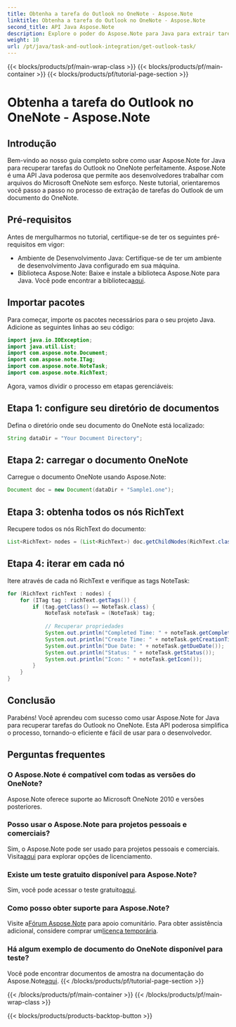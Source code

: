 ```yaml
---
title: Obtenha a tarefa do Outlook no OneNote - Aspose.Note
linktitle: Obtenha a tarefa do Outlook no OneNote - Aspose.Note
second_title: API Java Aspose.Note
description: Explore o poder do Aspose.Note para Java para extrair tarefas do Outlook do OneNote sem esforço. Siga nosso guia passo a passo e aprimore seus recursos de processamento de documentos.
weight: 10
url: /pt/java/task-and-outlook-integration/get-outlook-task/
---
```


{{< blocks/products/pf/main-wrap-class >}}
{{< blocks/products/pf/main-container >}}
{{< blocks/products/pf/tutorial-page-section >}}

# Obtenha a tarefa do Outlook no OneNote - Aspose.Note

## Introdução
Bem-vindo ao nosso guia completo sobre como usar Aspose.Note for Java para recuperar tarefas do Outlook no OneNote perfeitamente. Aspose.Note é uma API Java poderosa que permite aos desenvolvedores trabalhar com arquivos do Microsoft OneNote sem esforço. Neste tutorial, orientaremos você passo a passo no processo de extração de tarefas do Outlook de um documento do OneNote.
## Pré-requisitos
Antes de mergulharmos no tutorial, certifique-se de ter os seguintes pré-requisitos em vigor:
- Ambiente de Desenvolvimento Java: Certifique-se de ter um ambiente de desenvolvimento Java configurado em sua máquina.
-  Biblioteca Aspose.Note: Baixe e instale a biblioteca Aspose.Note para Java. Você pode encontrar a biblioteca[aqui](https://releases.aspose.com/note/java/).
## Importar pacotes
Para começar, importe os pacotes necessários para o seu projeto Java. Adicione as seguintes linhas ao seu código:
```java
import java.io.IOException;
import java.util.List;
import com.aspose.note.Document;
import com.aspose.note.ITag;
import com.aspose.note.NoteTask;
import com.aspose.note.RichText;

```
Agora, vamos dividir o processo em etapas gerenciáveis:
## Etapa 1: configure seu diretório de documentos
Defina o diretório onde seu documento do OneNote está localizado:
```java
String dataDir = "Your Document Directory";
```
## Etapa 2: carregar o documento OneNote
Carregue o documento OneNote usando Aspose.Note:
```java
Document doc = new Document(dataDir + "Sample1.one");
```
## Etapa 3: obtenha todos os nós RichText
Recupere todos os nós RichText do documento:
```java
List<RichText> nodes = (List<RichText>) doc.getChildNodes(RichText.class);
```
## Etapa 4: iterar em cada nó
Itere através de cada nó RichText e verifique as tags NoteTask:
```java
for (RichText richText : nodes) {
    for (ITag tag : richText.getTags()) {
        if (tag.getClass() == NoteTask.class) {
            NoteTask noteTask = (NoteTask) tag;
            
            // Recuperar propriedades
            System.out.println("Completed Time: " + noteTask.getCompletedTime());
            System.out.println("Create Time: " + noteTask.getCreationTime());
            System.out.println("Due Date: " + noteTask.getDueDate());
            System.out.println("Status: " + noteTask.getStatus());
            System.out.println("Icon: " + noteTask.getIcon());
        }
    }
}
```
## Conclusão
Parabéns! Você aprendeu com sucesso como usar Aspose.Note for Java para recuperar tarefas do Outlook no OneNote. Esta API poderosa simplifica o processo, tornando-o eficiente e fácil de usar para o desenvolvedor.
## Perguntas frequentes
### O Aspose.Note é compatível com todas as versões do OneNote?
Aspose.Note oferece suporte ao Microsoft OneNote 2010 e versões posteriores.
### Posso usar o Aspose.Note para projetos pessoais e comerciais?
 Sim, o Aspose.Note pode ser usado para projetos pessoais e comerciais. Visita[aqui](https://purchase.aspose.com/buy) para explorar opções de licenciamento.
### Existe um teste gratuito disponível para Aspose.Note?
 Sim, você pode acessar o teste gratuito[aqui](https://releases.aspose.com/).
### Como posso obter suporte para Aspose.Note?
 Visite a[Fórum Aspose.Note](https://forum.aspose.com/c/note/28) para apoio comunitário. Para obter assistência adicional, considere comprar um[licença temporária](https://purchase.aspose.com/temporary-license/).
### Há algum exemplo de documento do OneNote disponível para teste?
 Você pode encontrar documentos de amostra na documentação do Aspose.Note[aqui](https://reference.aspose.com/note/java/).
{{< /blocks/products/pf/tutorial-page-section >}}

{{< /blocks/products/pf/main-container >}}
{{< /blocks/products/pf/main-wrap-class >}}

{{< blocks/products/products-backtop-button >}}
